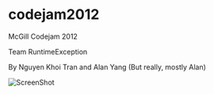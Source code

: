 codejam2012
===========

McGill Codejam 2012

Team RuntimeException

By Nguyen Khoi Tran and Alan Yang (But really, mostly Alan)

![ScreenShot](https://raw.github.com/humar104/codejam2012/master/screen_shot_program.jpg)
